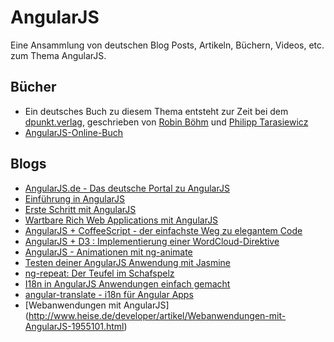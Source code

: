 AngularJS
===

Eine Ansammlung von deutschen Blog Posts, Artikeln, Büchern, Videos, etc. zum Thema 
AngularJS.

## Bücher
* Ein deutsches Buch zu diesem Thema entsteht zur Zeit bei dem [dpunkt.verlag](http://dpunkt.de/), geschrieben von [Robin Böhm](https://twitter.com/roobijn) und [Philipp Tarasiewicz](https://twitter.com/justphilmusic)
* [AngularJS-Online-Buch](http://angularjs.de/buch)

## Blogs

* [AngularJS.de - Das deutsche Portal zu AngularJS](http://angularjs.de/)
* [Einführung in AngularJS](http://html5-mobile.de/blog/angularjs-javascript-mvc-framework-tutorial)
* [Erste Schritt mit AngularJS](http://graberj.wordpress.com/2013/07/11/erste-schritte-mit-angularjs)
* [Wartbare Rich Web Applications mit AngularJS](http://blog-de.akquinet.de/2013/01/22/wartbare-rich-web-applications-mit-angularjs/)
* [AngularJS + CoffeeScript - der einfachste Weg zu elegantem Code](http://angularjs.de/artikel/angularjs-mit-coffeescript)
* [AngularJS + D3 : Implementierung einer WordCloud-Direktive](http://angularjs.de/artikel/angularjs-d3-wordcloud)
* [AngularJS - Animationen mit ng-animate](http://angularjs.de/artikel/angularjs-animationen-ng-animate)
* [Testen deiner AngularJS Anwendung mit Jasmine](http://angularjs.de/artikel/angularjs-test)
* [ng-repeat: Der Teufel im Schafspelz](http://angularjs.de/artikel/angularjs-ng-repeat)
* [I18n in AngularJS Anwendungen einfach gemacht](http://angularjs.de/artikel/angularjs-i18n-ng-translate)
* [angular-translate - i18n für Angular Apps](http://www.neoskop.de/blog/angular-translate)
* [Webanwendungen mit AngularJS] (http://www.heise.de/developer/artikel/Webanwendungen-mit-AngularJS-1955101.html)
